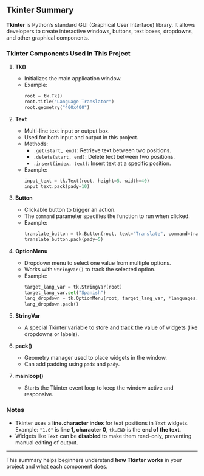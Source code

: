 ## Tkinter Summary

**Tkinter** is Python’s standard GUI (Graphical User Interface) library. It allows developers to create interactive windows, buttons, text boxes, dropdowns, and other graphical components.

### Tkinter Components Used in This Project

1. **Tk()**
   - Initializes the main application window.
   - Example:
     ```python
     root = tk.Tk()
     root.title("Language Translator")
     root.geometry("400x400")
     ```

2. **Text**
   - Multi-line text input or output box.
   - Used for both input and output in this project.
   - Methods:
     - `.get(start, end)`: Retrieve text between two positions.
     - `.delete(start, end)`: Delete text between two positions.
     - `.insert(index, text)`: Insert text at a specific position.
   - Example:
     ```python
     input_text = tk.Text(root, height=5, width=40)
     input_text.pack(pady=10)
     ```

3. **Button**
   - Clickable button to trigger an action.
   - The `command` parameter specifies the function to run when clicked.
   - Example:
     ```python
     translate_button = tk.Button(root, text="Translate", command=translate)
     translate_button.pack(pady=5)
     ```

4. **OptionMenu**
   - Dropdown menu to select one value from multiple options.
   - Works with `StringVar()` to track the selected option.
   - Example:
     ```python
     target_lang_var = tk.StringVar(root)
     target_lang_var.set("Spanish")
     lang_dropdown = tk.OptionMenu(root, target_lang_var, *languages.keys())
     lang_dropdown.pack()
     ```

5. **StringVar**
   - A special Tkinter variable to store and track the value of widgets (like dropdowns or labels).

6. **pack()**
   - Geometry manager used to place widgets in the window.
   - Can add padding using `padx` and `pady`.

7. **mainloop()**
   - Starts the Tkinter event loop to keep the window active and responsive.

### Notes
- Tkinter uses a **line.character index** for text positions in `Text` widgets.  
  Example: `"1.0"` is **line 1, character 0**, `tk.END` is the **end of the text**.
- Widgets like `Text` can be **disabled** to make them read-only, preventing manual editing of output.

---

This summary helps beginners understand **how Tkinter works** in your project and what each component does.  
